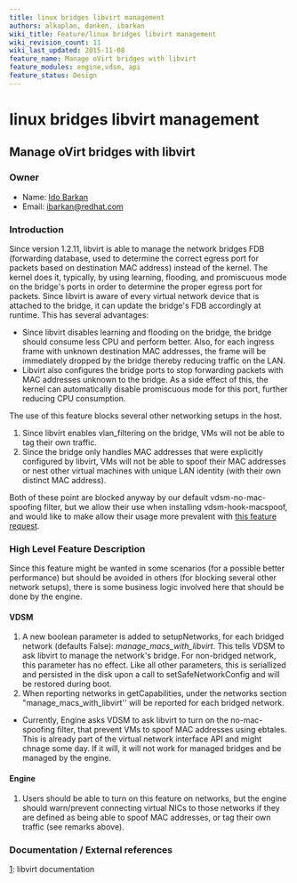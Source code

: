```yaml
---
title: linux bridges libvirt management
authors: alkaplan, danken, ibarkan
wiki_title: Feature/linux bridges libvirt management
wiki_revision_count: 11
wiki_last_updated: 2015-11-08
feature_name: Manage oVirt bridges with libvirt
feature_modules: engine,vdsm, api
feature_status: Design
---
```


# linux bridges libvirt management

## Manage oVirt bridges with libvirt

### Owner

*   Name: [ Ido Barkan](User:ibarkan)
*   Email: <ibarkan@redhat.com>

### Introduction

Since version 1.2.11, libvirt is able to manage the network bridges FDB (forwarding database, used to determine the correct egress port for packets based on destination MAC address) instead of the kernel. The kernel does it, typically, by using learning, flooding, and promiscuous mode on the bridge's ports in order to determine the proper egress port for packets. Since libvirt is aware of every virtual network device that is attached to the bridge, it can update the bridge's FDB accordingly at runtime.
This has several advantages:

*   Since libvirt disables learning and flooding on the bridge, the bridge should consume less CPU and perform better. Also, for each ingress frame with unknown destination MAC addresses, the frame will be immediately dropped by the bridge thereby reducing traffic on the LAN.
*   Libvirt also configures the bridge ports to stop forwarding packets with MAC addresses unknown to the bridge. As a side effect of this, the kernel can automatically disable promiscuous mode for this port, further reducing CPU consumption.

The use of this feature blocks several other networking setups in the host.

1.  Since libvirt enables vlan_filtering on the bridge, VMs will not be able to tag their own traffic.
2.  Since the bridge only handles MAC addresses that were explicitly configured by libvirt, VMs will not be able to spoof their MAC addresses or nest other virtual machines with unique LAN identity (with their own distinct MAC address).

Both of these point are blocked anyway by our default vdsm-no-mac-spoofing filter, but we allow their use when installing vdsm-hook-macspoof, and would like to make allow their usage more prevalent with [this feature request](https://bugzilla.redhat.com/show_bug.cgi?id=1193224).

### High Level Feature Description

Since this feature might be wanted in some scenarios (for a possible better performance) but should be avoided in others (for blocking several other network setups), there is some business logic involved here that should be done by the engine.

#### VDSM

1.  A new boolean parameter is added to setupNetworks, for each bridged network (defaults False): *manage_macs_with_libvirt*. This tells VDSM to ask libvirt to manage the network's bridge. For non-bridged network, this parameter has no effect. Like all other parameters, this is seriallized and persisted in the disk upon a call to setSafeNetworkConfig and will be restored during boot.
2.  When reporting networks in getCapabilities, under the networks section "manage_macs_with_libvirt'' will be reported for each bridged network.

*   Currently, Engine asks VDSM to ask libvirt to turn on the no-mac-spoofing filter, that prevent VMs to spoof MAC addresses using ebtales. This is already part of the virtual network interface API and might chnage some day. If it will, it will not work for managed bridges and be managed by the engine.

#### Engine

1.  Users should be able to turn on this feature on networks, but the engine should warn/prevent connecting virtual NICs to those networks if they are defined as being able to spoof MAC addresses, or tag their own traffic (see remarks above).

### Documentation / External references

[1](https://libvirt.org/formatnetwork.html#elementsConnect): libvirt documentation
